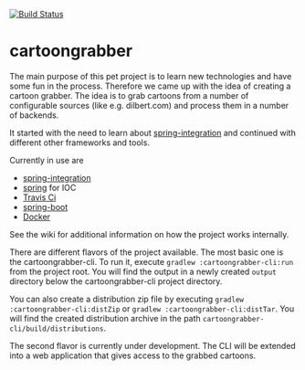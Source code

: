 [![Build Status](https://travis-ci.org/philippkrauss/cartoongrabber.svg?branch=master)](https://travis-ci.org/philippkrauss/cartoongrabber)

# cartoongrabber
The main purpose of this pet project is to learn new technologies and have some fun 
in the process. Therefore we came up with the idea of creating a cartoon grabber. The
idea is to grab cartoons from a number of configurable sources (like e.g. dilbert.com)
and process them in a number of backends.

It started with the need to learn about [spring-integration](https://projects.spring.io/spring-integration)
and continued with different other frameworks and tools.

Currently in use are
* [spring-integration](https://projects.spring.io/spring-integration)
* [spring](https://projects.spring.io/spring-framework/) for IOC
* [Travis Ci](https://travis-ci.org/)
* [spring-boot](https://projects.spring.io/spring-boot/)
* [Docker](https://www.docker.com/)

See the wiki for additional information on how the project works internally.

There are different flavors of the project available. The most basic one is the 
cartoongrabber-cli. To run it, execute `gradlew :cartoongrabber-cli:run` from the 
project root. You will find the output in a newly created `output` directory below
the cartoongrabber-cli project directory.

You can also create a distribution zip file by executing 
`gradlew :cartoongrabber-cli:distZip` or `gradlew :cartoongrabber-cli:distTar`. You
will find the created distribution archive in the path 
`cartoongrabber-cli/build/distributions`.

The second flavor is currently under development. The CLI will be extended into a web
application that gives access to the grabbed cartoons.